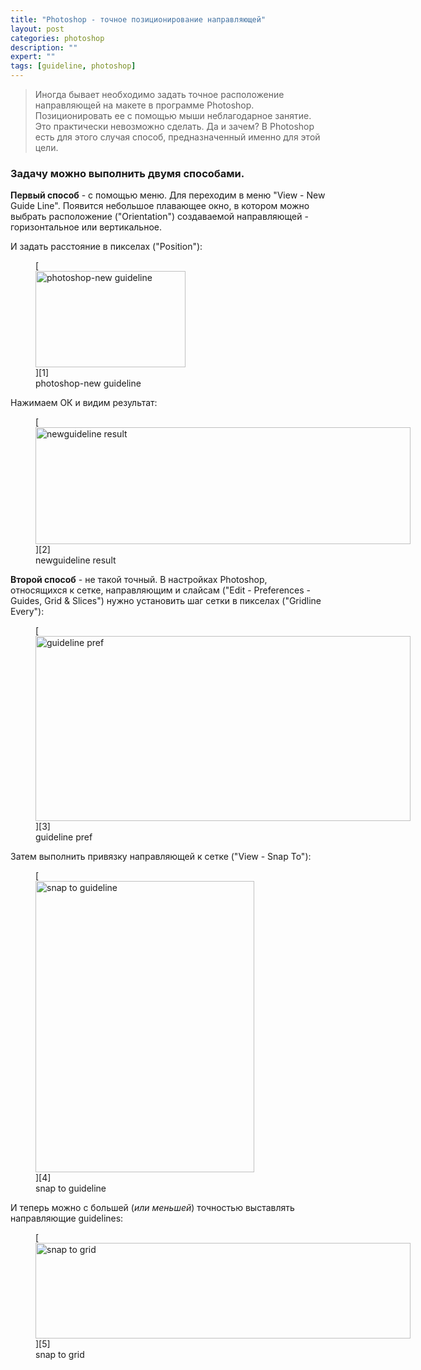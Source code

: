```yaml
---
title: "Photoshop - точное позиционирование направляющей"
layout: post
categories: photoshop
description: ""
expert: ""
tags: [guideline, photoshop]
---
```


> Иногда бывает необходимо задать точное расположение направляющей на макете в программе Photoshop. Позиционировать ее с помощью мыши неблагодарное занятие. Это практически невозможно сделать. Да и зачем? В Photoshop есть для этого случая способ, предназначенный именно для этой цели.

### Задачу можно выполнить двумя способами.

**Первый способ** - с помощью меню. Для переходим в меню "View - New Guide Line". Появится небольшое плавающее окно, в котором можно выбрать расположение ("Orientation") создаваемой направляющей - горизонтальное или вертикальное.

И задать расстояние в пикселах ("Position"):

<figure id="attachment_442" style="width: 240px;" class="wp-caption aligncenter">
[<img src="http://localhost:7788/third/wp-content/uploads/2013/02/photoshop-new_guideline.png" alt="photoshop-new guideline" width="240" height="154" class="size-full wp-image-442" />][1]<figcaption class="wp-caption-text">photoshop-new guideline</figcaption></figure>

Нажимаем ОК и видим результат:

<figure id="attachment_443" style="width: 600px;" class="wp-caption aligncenter">
[<img src="http://localhost:7788/third/wp-content/uploads/2013/02/newguideline_result-600x187.jpg" alt="newguideline result" width="600" height="187" class="size-medium wp-image-443" />][2]<figcaption class="wp-caption-text">newguideline result</figcaption></figure>

**Второй способ** - не такой точный. В настройках Photoshop, относящихся к сетке, направляющим и слайсам ("Edit - Preferences - Guides, Grid & Slices") нужно установить шаг сетки в пикселах ("Gridline Every"):

<figure id="attachment_444" style="width: 600px;" class="wp-caption aligncenter">
[<img src="http://localhost:7788/third/wp-content/uploads/2013/02/guideline_pref-600x296.png" alt="guideline pref" width="600" height="296" class="size-medium wp-image-444" />][3]<figcaption class="wp-caption-text">guideline pref</figcaption></figure>

Затем выполнить привязку направляющей к сетке ("View - Snap To"):

<figure id="attachment_445" style="width: 350px;" class="wp-caption aligncenter">
[<img src="http://localhost:7788/third/wp-content/uploads/2013/02/snap_to_guideline.png" alt="snap to guideline" width="350" height="466" class="size-full wp-image-445" />][4]<figcaption class="wp-caption-text">snap to guideline</figcaption></figure>

И теперь можно с большей (*или меньшей*) точностью выставлять направляющие guidelines:

<figure id="attachment_446" style="width: 600px;" class="wp-caption aligncenter">
[<img src="http://localhost:7788/third/wp-content/uploads/2013/02/snap_to_grid-600x153.png" alt="snap to grid" width="600" height="153" class="size-medium wp-image-446" />][5]<figcaption class="wp-caption-text">snap to grid</figcaption></figure>

 [1]: http://localhost:7788/third/wp-content/uploads/2013/02/photoshop-new_guideline.png
 [2]: http://localhost:7788/third/wp-content/uploads/2013/02/newguideline_result.jpg
 [3]: http://localhost:7788/third/wp-content/uploads/2013/02/guideline_pref.png
 [4]: http://localhost:7788/third/wp-content/uploads/2013/02/snap_to_guideline.png
 [5]: http://localhost:7788/third/wp-content/uploads/2013/02/snap_to_grid.png
